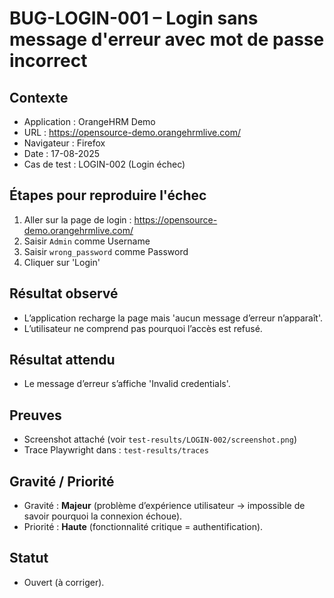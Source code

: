 # BUG-LOGIN-001 – Login sans message d'erreur avec mot de passe incorrect

## Contexte
- Application : OrangeHRM Demo  
- URL : https://opensource-demo.orangehrmlive.com/  
- Navigateur : Firefox  
- Date : 17-08-2025  
- Cas de test : LOGIN-002 (Login échec)

## Étapes pour reproduire l'échec
1. Aller sur la page de login : https://opensource-demo.orangehrmlive.com/  
2. Saisir `Admin` comme Username  
3. Saisir `wrong_password` comme Password  
4. Cliquer sur 'Login'

## Résultat observé
- L’application recharge la page mais 'aucun message d’erreur n’apparaît'.  
- L’utilisateur ne comprend pas pourquoi l’accès est refusé.

## Résultat attendu
- Le message d’erreur s’affiche 'Invalid credentials'.

## Preuves
- Screenshot attaché (voir `test-results/LOGIN-002/screenshot.png`)  
- Trace Playwright dans : `test-results/traces`

## Gravité / Priorité
- Gravité : **Majeur** (problème d’expérience utilisateur → impossible de savoir pourquoi la connexion échoue).  
- Priorité : **Haute** (fonctionnalité critique = authentification).

## Statut
- Ouvert (à corriger).
